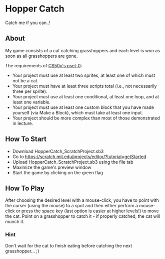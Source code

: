 # Hopper Catch

Catch me if you can..!

## About

My game consists of a cat catching grasshoppers and each level is won as soon as all grasshoppers are gone.

The requirements of [CS50x's pset-0](https://cs50.harvard.edu/x/2023/psets/0/):

-   Your project must use at least two sprites, at least one of which must not be a cat.
-   Your project must have at least three scripts total (i.e., not necessarily three per sprite).
-   Your project must use at least one conditional, at least one loop, and at least one variable.
-   Your project must use at least one custom block that you have made yourself (via Make a Block), which must take at least one input.
-   Your project should be more complex than most of those demonstrated in lecture.

## How To Start

-   Download HopperCatch_ScratchProject.sb3
-   Go to https://scratch.mit.edu/projects/editor/?tutorial=getStarted
-   Upload HopperCatch_ScratchProject.sb3 using the file tab
-   Maximize the game's preview window
-   Start the game by clicking on the green flag

## How To Play

After choosing the desired level with a mouse-click, you have to point with the curser (using the mouse) to a spot and then either perform a mouse-click or press the space key (last option is easier at higher levels!) to move the cat. Point on a grasshopper to catch it - if properly catched, the cat will munch it.

### Hint

Don't wait for the cat to finish eating before catching the next grasshopper... ;)
